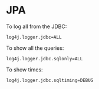 # JPA

To log all from the JDBC:

```text
log4j.logger.jdbc=ALL
```

To show all the queries:

```text
log4j.logger.jdbc.sqlonly=ALL
```

To show times:

```text
log4j.logger.jdbc.sqltiming=DEBUG
```


